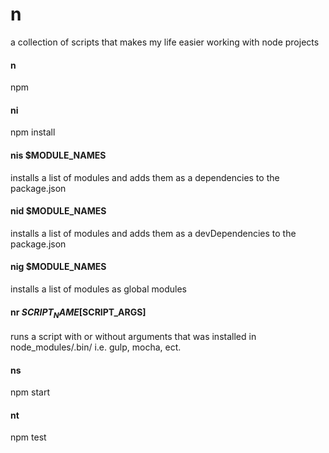 # n
a collection of scripts that makes my life easier working with node projects

#### n
npm

#### ni
npm install

#### nis $MODULE_NAMES
installs a list of modules and adds them as a dependencies to the package.json

#### nid $MODULE_NAMES
installs a list of modules and adds them as a devDependencies to the package.json

#### nig $MODULE_NAMES
installs a list of modules as global modules

#### nr $SCRIPT_NAME [$SCRIPT_ARGS]
runs a script with or without arguments that was installed in node_modules/.bin/
i.e. gulp, mocha, ect.

#### ns
npm start

#### nt
npm test
